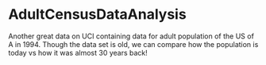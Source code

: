 # AdultCensusDataAnalysis

Another great data on UCI containing data for adult population of the US of A in 1994. Though the data set is old, we can compare how the population is today vs how it was almost 30 years back!
